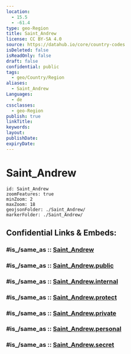 ```yaml
---
location:
  - 15.5
  - -61.4
type: geo-Region
title: Saint_Andrew
license: CC BY-SA 4.0
source: https://datahub.io/core/country-codes
isDeleted: false
isReadOnly: false
draft: false
confidential: public
tags:
  - geo/Country/Region
aliases:
  - Saint_Andrew
Languages:
  - de
cssclasses:
  - geo-Region
publish: true
linkTitle:
keywords:
layout:
publishDate:
expiryDate:
---
```


# Saint_Andrew

```leaflet
id: Saint_Andrew
zoomFeatures: true 
minZoom: 2 
maxZoom: 18
geojsonFolder: ./Saint_Andrew/
markerFolder: ./Saint_Andrew/
```


## Confidential Links & Embeds: 

### #is_/same_as :: [Saint_Andrew](/_Standards/Earth/Continent/America~Caribbean/Dominica/parishes~Dominica/Saint_Andrew.md) 

### #is_/same_as :: [Saint_Andrew.public](/_public/Earth/Continent/America~Caribbean/Dominica/parishes~Dominica/Saint_Andrew.public.md) 

### #is_/same_as :: [Saint_Andrew.internal](/_internal/Earth/Continent/America~Caribbean/Dominica/parishes~Dominica/Saint_Andrew.internal.md) 

### #is_/same_as :: [Saint_Andrew.protect](/_protect/Earth/Continent/America~Caribbean/Dominica/parishes~Dominica/Saint_Andrew.protect.md) 

### #is_/same_as :: [Saint_Andrew.private](/_private/Earth/Continent/America~Caribbean/Dominica/parishes~Dominica/Saint_Andrew.private.md) 

### #is_/same_as :: [Saint_Andrew.personal](/_personal/Earth/Continent/America~Caribbean/Dominica/parishes~Dominica/Saint_Andrew.personal.md) 

### #is_/same_as :: [Saint_Andrew.secret](/_secret/Earth/Continent/America~Caribbean/Dominica/parishes~Dominica/Saint_Andrew.secret.md)

